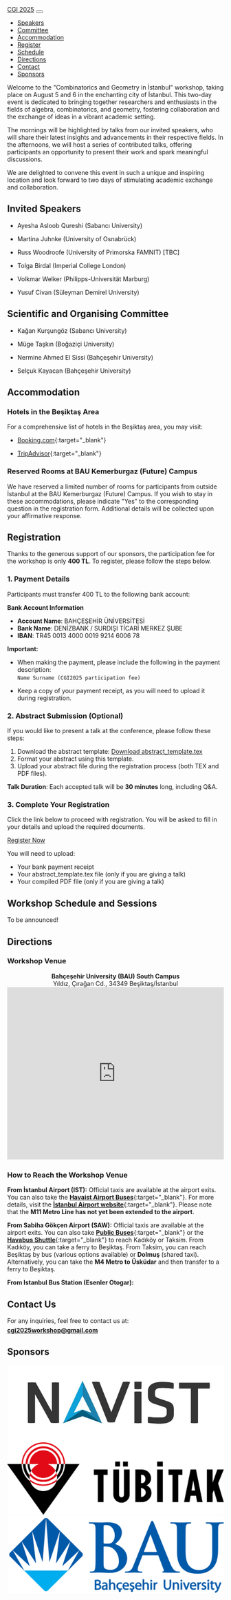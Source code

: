 <nav class="navbar">
    <a href="#" class="logo">CGI 2025</a>
    <button class="menu-toggle" aria-label="Toggle navigation">
        <span></span>
        <span></span>
        <span></span>
    </button>
    <ul class="nav-links">
        <li><a href="#speakers">Speakers</a></li>
        <li><a href="#committee">Committee</a></li>
        <li><a href="#accommodation">Accommodation</a></li>
        <li><a href="#register">Register</a></li>
        <li><a href="#schedule">Schedule</a></li>
        <li><a href="#directions">Directions</a></li>
        <!--<li><a href="#venue">Venue</a></li>-->
        <li><a href="#contact">Contact</a></li>
        <li><a href="#sponsors">Sponsors</a></li>
    </ul>
</nav>


Welcome to the "Combinatorics and Geometry in İstanbul" workshop, taking place on August 5 and 6 in the enchanting city of İstanbul. This two-day event is dedicated to bringing together researchers and enthusiasts in the fields of algebra, combinatorics, and geometry, fostering collaboration and the exchange of ideas in a vibrant academic setting.

The mornings will be highlighted by talks from our invited speakers, who will share their latest insights and advancements in their respective fields. In the afternoons, we will host a series of contributed talks, offering participants an opportunity to present their work and spark meaningful discussions.

We are delighted to convene this event in such a unique and inspiring location and look forward to two days of stimulating academic exchange and collaboration.


## <a id="speakers"></a>Invited Speakers

- Ayesha Asloob Qureshi (Sabancı University)
  
- Martina Juhnke (University of Osnabrück)
  
- Russ Woodroofe (University of Primorska FAMNIT) [TBC]

- Tolga Birdal (Imperial College London)
  
- Volkmar Welker (Philipps-Universität Marburg)
  
- Yusuf Civan (Süleyman Demirel University)


## <a id="committee"></a>Scientific and Organising Committee

- Kağan Kurşungöz (Sabancı University)
  
- Müge Taşkın (Boğaziçi University)
  
- Nermine Ahmed El Sissi (Bahçeşehir University)
  
- Selçuk Kayacan (Bahçeşehir University)

## <a href="#accommodation"></a>Accommodation

### Hotels in the Beşiktaş Area

For a comprehensive list of hotels in the Beşiktaş area, you may visit:

- [Booking.com](https://www.booking.com/district/tr/istanbul/besiktas.html){:target="_blank"}

- [TripAdvisor](https://www.tripadvisor.com/HotelsNear-g293974-d2037618-Besiktas-Istanbul.html){:target="_blank"}

### Reserved Rooms at BAU Kemerburgaz (Future) Campus

We have reserved a limited number of rooms for participants from outside İstanbul at the BAU Kemerburgaz (Future) Campus. If you wish to stay in these accommodations, please indicate "Yes" to the corresponding question in the registration form. Additional details will be collected upon your affirmative response.

## <a id="register"></a>Registration

Thanks to the generous support of our sponsors, the participation fee for the workshop is only **400 TL**. To register, please follow the steps below.

### 1. Payment Details

Participants must transfer 400 TL to the following bank account:

**Bank Account Information**

- **Account Name**: BAHÇEŞEHİR ÜNİVERSİTESİ  
- **Bank Name**: DENİZBANK / SURDIŞI TİCARİ MERKEZ ŞUBE  
- **IBAN**: TR45 0013 4000 0019 9214 6006 78

**Important:**

- When making the payment, please include the following in the payment description:
  <span style="display: block; height: 1px;"></span>
  `Name Surname (CGI2025 participation fee)`


- Keep a copy of your payment receipt, as you will need to upload it during registration.

### 2. Abstract Submission (Optional)

If you would like to present a talk at the conference, please follow these steps:

1. Download the abstract template: [Download abstract_template.tex](https://www.dropbox.com/scl/fi/5vnj4nk6twyatkvpn986v/abstract_template.tex?rlkey=mod0a5iboivd1uw3xjjvfolyh&dl=1)
2. Format your abstract using this template.  
3. Upload your abstract file during the registration process (both TEX and PDF files).

**Talk Duration**: Each accepted talk will be **30 minutes** long, including Q&A.

### 3. Complete Your Registration

Click the link below to proceed with registration. You will be asked to fill in your details and upload the required documents.

<div class="center-button">
    <a href="https://docs.google.com/forms/d/e/1FAIpQLSd1xg0MDgAUfiAWm_2IhGoJfB9bJ7-6cGuTmxXuNYDvxqMLWw/viewform?usp=preview" target="_blank" class="btn">Register Now</a>
</div>

You will need to upload:
- Your bank payment receipt
- Your abstract_template.tex file (only if you are giving a talk)
- Your compiled PDF file (only if you are giving a talk)

## <a id="schedule"></a>Workshop Schedule and Sessions  

To be announced!


## <a id="directions"></a>Directions

### Workshop Venue

<div style="text-align: center;">
    <p style="margin: 0;"><strong>Bahçeşehir University (BAU) South Campus</strong></p>
    <p style="margin: 0;">Yıldız, Çırağan Cd., 34349 Beşiktaş/İstanbul</p>
</div>
<span style="display: block; height: -10px;"></span>
<iframe 
    src="https://www.google.com/maps/embed?pb=!1m18!1m12!1m3!1d2691.847578638042!2d29.009259099999998!3d41.042165!2m3!1f0!2f0!3f0!3m2!1i1024!2i768!4f13.1!3m3!1m2!1s0x14cab7a2a2c3b963%3A0x7671d1b9817b8519!2zQmFow6dlxZ9laGlyIMOcbml2ZXJzaXRlc2k!5e1!3m2!1str!2str!4v1738333570411!5m2!1str!2str&t=m"
    width="100%" height="400" style="border:0;" allowfullscreen="" loading="lazy">
</iframe>  


### How to Reach the Workshop Venue

**From İstanbul Airport (IST):** Official taxis are available at the airport exits. You can also take the [**Havaist Airport Buses**](https://www.hava.ist/sefer-saatleri.php){:target="_blank"}. For more details, visit the [**İstanbul Airport website**](https://istanbul-international-airport.com/transportation/bus/){:target="_blank"}. Please note that the **M11 Metro Line has not yet been extended to the airport**.

**From Sabiha Gökçen Airport (SAW):** Official taxis are available at the airport exits. You can also take [**Public Buses**](https://www.sabihagokcen.aero/passengers-and-visitors/transport-and-parking/transportation/public-bus){:target="_blank"} or the [**Havabus Shuttle**](https://www.sabihagokcen.aero/passengers-and-visitors/transport-and-parking/transportation/havabus-en){:target="_blank"} to reach Kadıköy or Taksim. From Kadıköy, you can take a ferry to Beşiktaş. From Taksim, you can reach Beşiktaş by bus (various options available) or **Dolmuş** (shared taxi). Alternatively, you can take the **M4 Metro to Üsküdar** and then transfer to a ferry to Beşiktaş.



**From Istanbul Bus Station (Esenler Otogar):** 

<!--
**From Istanbul Airport (IST) → BAU South Campus (Beşiktaş)**:

- **Taxi**: Available outside the terminal.
- [**Havaist Airport Shuttle**](https://istanbul-international-airport.com/transportation/bus/){:target="_blank"}

**Sabiha Gökçen Airport (SAW) → BAU South Campus (Beşiktaş)**:

- **Taxi**: Available outside the terminal.
- [Havaist Airport Shuttle](https://???){:target="_blank"}
-->

<!-- Also we may mention about:
    Metro & Bus:
        1. Take M4 metro to Ayrılık Çeşmesi.
        2. Transfer to Marmaray towards Sirkeci.
        3. Take a ferry from Eminönü to Beşiktaş.

From Istanbul Bus Station (Esenler Otogar) → BAU South Campus (Beşiktaş)

    Metro & Bus:
        1. Take M1A metro to Yenikapı.
        2. Transfer to M2 metro to Taksim.
        3. Take Bus DT2 or a Dolmuş to Beşiktaş.

Getting an IstanbulKart (Public Transport Card)

Why? It allows access to buses, metro, ferries, and trams.

Where to buy?

    - Kiosks near metro/bus stations
    - IstanbulKart vending machines
    - IstanbulKart Mobile App

Top-up & Check Balance:

    Use the IstanbulKart app:
        - Play Store
        - App Store

Navigation Apps for Istanbul

Istanbul Municipality’s Official Public Transport App

    Istanbul Senin (İBB): Provides real-time transport info and route suggestions.
        - Play Store
        - App Store

Google Maps & Moovit: Can also be useful, but asking a local is advised.

-->


## <a id="contact"></a>Contact Us

For any inquiries, feel free to contact us at:  
<span style="display: block; height: 5px;"></span>
[**cgi2025workshop@gmail.com**](mailto:cgi2025workshop@gmail.com)


## <a id="sponsors"></a>Sponsors

<div class="sponsor-container">
    <a href="https://www.navist.com.tr/" target="_blank">
        <img src="assets/images/navist.jpeg" alt="Sponsor 1" class="sponsor-logo">
    </a>
    <a href="https://tubitak.gov.tr/en" target="_blank">
        <img src="assets/images/tubitak.png" alt="Sponsor 2" class="sponsor-logo">
    </a>
    <a href="https://bau.edu.tr/" target="_blank">
        <img src="assets/images/bau.jpg" alt="Sponsor 3" class="sponsor-logo">
    </a>
</div>


<script>
document.querySelector(".menu-toggle").addEventListener("click", function() {
    document.querySelector(".nav-links").classList.toggle("active");
});
</script>


